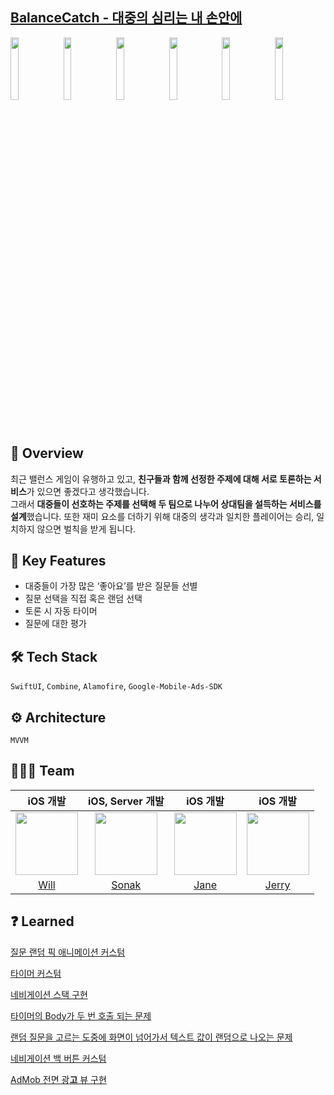 ## [BalanceCatch - 대중의 심리는 내 손안에](https://apps.apple.com/us/app/id6450379412)
<img src="https://github.com/Dream-Catch/Balance-Catch-iOS/assets/68800789/60782280-8ca9-405e-a6c0-d40916945654" width=16%> <img src="https://github.com/Dream-Catch/Balance-Catch-iOS/assets/68800789/3ab5aef5-3e93-4367-9d09-47073ecbd5ab" width=16%> <img src="https://github.com/Dream-Catch/Balance-Catch-iOS/assets/68800789/31108ccc-ac1c-421c-809b-f859f13fa932" width=16%> <img src="https://github.com/Dream-Catch/Balance-Catch-iOS/assets/68800789/2ae23ba5-3a7c-4726-a23e-cd33a96844f1" width=16%> <img src="https://github.com/Dream-Catch/Balance-Catch-iOS/assets/68800789/2a62e317-478d-49a1-b973-c96226c1f73b" width=16%> <img src="https://github.com/Dream-Catch/Balance-Catch-iOS/assets/68800789/9be61705-4785-4388-b847-772058cbe3d3" width=16%>


## 🧩 Overview
최근 밸런스 게임이 유행하고 있고, **친구들과 함께 선정한 주제에 대해 서로 토론하는 서비스**가 있으면 좋겠다고 생각했습니다.  
그래서 **대중들이 선호하는 주제를 선택해 두 팀으로 나누어 상대팀을 설득하는 서비스를 설계**했습니다. 또한 재미 요소를 더하기 위해 대중의 생각과 일치한 플레이어는 승리, 일치하지 않으면 벌칙을 받게 됩니다.


## 🎲 **Key Features**
- 대중들이 가장 많은 ‘좋아요’를 받은 질문들 선별
- 질문 선택을 직접 혹은 랜덤 선택
- 토론 시 자동 타이머
- 질문에 대한 평가


## 🛠️ Tech Stack
`SwiftUI`, `Combine`, `Alamofire`, `Google-Mobile-Ads-SDK`


## ⚙️ Architecture

`MVVM`


## 🧑🏻‍💻 Team
|iOS 개발|iOS, Server 개발|iOS 개발|iOS 개발|
|:---:|:---:|:---:|:---:|
|<img src="https://avatars.githubusercontent.com/u/68800789?v=4" height="100" width="100">|<img src="https://avatars.githubusercontent.com/u/54111883?v=4" height="100" width="100">|<img src="https://avatars.githubusercontent.com/u/111877048?v=4" width=100 height=100>|<img src="https://avatars.githubusercontent.com/u/126135097?v=4" width=100 height=100>|
|[Will](https://github.com/Minny27)|[Sonak](https://github.com/choo121600)|[Jane](https://github.com/eundeang)|[Jerry](https://github.com/Minchelin42)|


## ❓ Learned
[질문 랜덤 픽 애니메이션 커스텀](https://www.notion.so/40458539351a4cb9891b97576415f1f5?pvs=21)

[타이머 커스텀](https://www.notion.so/e7ba734dee8a4b488620ea7efb222fe3?pvs=21)

[네비게이션 스택 구현](https://www.notion.so/56abeec59e1b4077b5efa6ab511d5abf?pvs=21)

[타이머의 Body가 두 번 호출 되는 문제](https://www.notion.so/Body-f3aa9c632af842eab37c6a3619c37d51?pvs=21)

[랜덤 질문을 고르는 도중에 화면이 넘어가서 텍스트 값이 랜덤으로 나오는 문제](https://www.notion.so/6d4b66b18a154b46afa9ef4beb2063fc?pvs=21)

[네비게이션 백 버튼 커스텀](https://www.notion.so/cf7f36b27b2e4de3aa198c841636ae9f?pvs=21)

[AdMob 전면 광**고** 뷰 구현](https://www.notion.so/AdMob-c739e7489f1146ec9c5681557c43c6d0?pvs=21)
